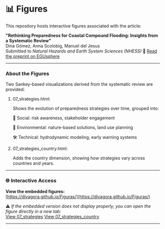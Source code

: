 # 📊 Figures

This repository hosts interactive figures associated with the article:

**"Rethinking Preparedness for Coastal Compound Flooding: Insights from a Systematic Review"**  
 Dina Gómez, Anna Scolobig, Manuel del Jesus  
Submitted to *Natural Hazards and Earth System Sciences (NHESS)*
🔗 [Read the preprint on EGUsphere](https://egusphere.copernicus.org/preprints/2025/egusphere-2025-262/)

---

###  About the Figures
Two Sankey-based visualizations derived from the systematic review are provided:
1. 07_strategies.html:
   
   Shows the evolution of preparedness strategies over time, grouped into:

   🧠 Social: risk awareness, stakeholder engagement
   
   🌿 Environmental: nature-based solutions, land use planning
   
   🛠️ Technical: hydrodynamic modeling, early warning systems

3. 07_strategies_country.html:
   
   Adds the country dimension, showing how strategies vary across countries and years.

---

### 🌐 Interactive Access

**View the embedded figures:**  
[https://divagora.github.io/Figuras/](https://divagora.github.io/Figuras/)

⚠️ *If the embedded version does not display properly, you can open the figure directly in a new tab:*  
[View 07_strategies](https://divagora.github.io/Figuras/07_strategies.html)
[View 07_strategies_country](https://divagora.github.io/Figuras/07_strategies_country.html)


---

